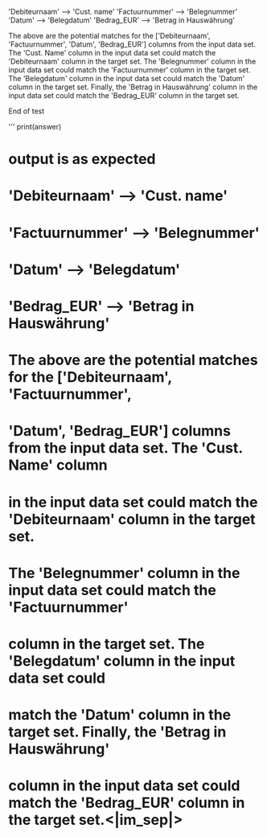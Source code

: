 'Debiteurnaam' --> 'Cust. name'
'Factuurnummer' --> 'Belegnummer'
'Datum' --> 'Belegdatum'
'Bedrag_EUR' --> 'Betrag in Hauswährung'

The above are the potential matches for the ['Debiteurnaam', 'Factuurnummer', 'Datum', 'Bedrag_EUR'] columns from the input data set. The 'Cust. Name' column in the input data set could match the 'Debiteurnaam' column in the target set. The 'Belegnummer' column in the input data set could match the 'Factuurnummer' column in the target set. The 'Belegdatum' column in the input data set could match the 'Datum' column in the target set. Finally, the 'Betrag in Hauswährung' column in the input data set could match the 'Bedrag_EUR' column in the target set.

End of test

'''
print(answer)

# output is as expected

# 'Debiteurnaam' --> 'Cust. name'
# 'Factuurnummer' --> 'Belegnummer'
# 'Datum' --> 'Belegdatum'
# 'Bedrag_EUR' --> 'Betrag in Hauswährung'

# The above are the potential matches for the ['Debiteurnaam', 'Factuurnummer', 
# 'Datum', 'Bedrag_EUR'] columns from the input data set. The 'Cust. Name' column 
# in the input data set could match the 'Debiteurnaam' column in the target set. 
# The 'Belegnummer' column in the input data set could match the 'Factuurnummer' 
# column in the target set. The 'Belegdatum' column in the input data set could 
# match the 'Datum' column in the target set. Finally, the 'Betrag in Hauswährung' 
# column in the input data set could match the 'Bedrag_EUR' column in the target set.<|im_sep|>